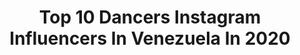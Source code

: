 ---
title: Top 10 Dancers Instagram Influencers In Venezuela In 2020
description: >-
  Find top dancers Instagram influencers in Venezuela in 2020. Most popular hashtags: #venezuela #love #model #dancer.
platform: Instagram
profiles:
  - username: "karlitablanco"
    fullname: >-
      𝕂 𝔸 ℝ 𝕃 𝕀 𝕋 𝔸   𝔹 𝕃 𝔸 ℕ ℂ 𝕆 🍀
    location: "Venezuela"
    followers: 6797
    engagement: 793
    commentsToLikes: 0.052146
    id: ck5hdgvvpndck0i11b4afi9zw
    verified: false
    hashtags: "#teamo, #orlandoflorida, #love, #happy"
  - username: "eduarlopezf"
    fullname: >-
      E D U A R   L Ó P E Z   £.
    location: "Venezuela"
    followers: 7550
    engagement: 558
    commentsToLikes: 0.088867
    id: ck5zzol4nc4q00i144orhvhie
    verified: false
    hashtags: "#perreoenlaluna, #algarve, #beachvibes, #felicidad"
  - username: "asoteldo"
    fullname: >-
      Alejandro Soteldo 🇻🇪
    location: "Venezuela"
    followers: 21394
    engagement: 592
    commentsToLikes: 0.069011
    id: ck602x1lzjs7m0i14chfvlftd
    verified: false
    hashtags: "#xmas, #valencia, #bogot, #latenightpost"
  - username: "luismivr"
    fullname: >-
      Luismi vr
    location: "Venezuela"
    followers: 18027
    engagement: 210
    commentsToLikes: 0.058515
    id: ck5zzok3bc4or0i140bzk0dyd
    verified: false
    hashtags: "#latinos, #caracas, #elefectoremix, #lapared360"
  - username: "maximo_simons"
    fullname: >-
      MAXIMO SIMONS
    location: "Venezuela"
    followers: 55071
    engagement: 180
    commentsToLikes: 0.047871
    id: ck6ucdkg4ez3l0j7145dptlhs
    verified: false
    hashtags: "#dancing, #food, #jocks, #goals"
  - username: "paolamarin1"
    fullname: >-
      Pαolα Mαrı́n
    location: "Venezuela"
    followers: 7751
    engagement: 758
    commentsToLikes: 0.044968
    id: ck602x3sljsl10i14fxwluf9j
    verified: false
    hashtags: "#staystrong, #shooting, #paolamarin, #host"
  - username: "luigi.meniques"
    fullname: >-
      Luigi Sánchez Marinucci
    location: "Venezuela"
    followers: 2389
    engagement: 1127
    commentsToLikes: 0.073971
    id: ck5zz15flavxx0i14aad7v2pg
    verified: false
    hashtags: "#dance, #smile, #photoshoot, #world"
  - username: "naelyjustin"
    fullname: >-
      LOS NIÑOS CAROS
    location: "Venezuela"
    followers: 46319
    engagement: 73
    commentsToLikes: 0.494981
    id: ck5zwgmfg63g30i14akb11qry
    verified: true
    hashtags: "#videosvirales, #perrochallengue, #farilamu, #perro"
---